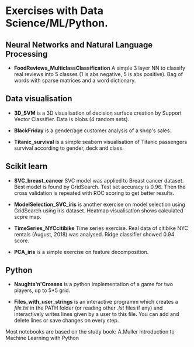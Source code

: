  
Exercises with Data Science/ML/Python.
======================================

## Neural Networks and Natural Language Processing

* **FoodReviews_MulticlassClassification** A simple 3 layer NN to classify real reviews into 5 classes (1 is abs negative, 5 is abs positive). Bag of words with sparse matrices and a word dictionary.

## Data visualisation

* **3D_SVM** is a 3D visualisation of decision surface creation by Support Vector Classifier.
Data is blobs (4 random sets).

* **BlackFriday** is a gender/age customer analysis of a shop's sales.

* **Titanic_survival** is a simple seaborn visualisation of Titanic passengers survival according to gender, deck and class.

## Scikit learn

* **SVC_breast_cancer** SVC model was applied to Breast cancer dataset. Best model is found by GridSearch. Test set accuracy is 0.96. Then the cross validation is repeated with ROC scoring to get better results. 

* **ModelSelection_SVC_iris** is another exercise on model selection using GridSearch using iris dataset. Heatmap visualisation shows calculated scpre map.

* **TimeSeries_NYCcitibike** Time series exercise. Real data of citibike NYC rentals (August, 2018) was analysed. Ridge classifier showed 0.94 score.

* **PCA_iris** is a simple exercise on feature decomposition. 

## Python

* **Naughts'n'Crosses** is a python implementation of a game for two players, up to 5*5 grid.

* **Files_with_user_strings** is an interactive programm which creates a _file.lst_ in the PATH folder (or reading other _.lst_ files if any) and interactively writes lines given by a user to this file. You can add and delete lines or save changes on every step.


Most notebooks are based on the study book: A.Muller Introduction to Machine Learning with Python



